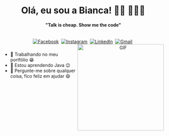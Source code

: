 
  <h1 align="center"><b>Olá, eu sou a Bianca! 👋🏾 👩🏾‍💻</b></h1>
</p>

<p>
  <h4 align="center"><b>"Talk is cheap. Show me the code"</b></h4>
</p>


<p align="center">
<br>
<a href="https://www.facebook.com/bbiancarocha"><img src="https://img.shields.io/badge/facebook-%231877F2.svg?&style=for-the-badge&logo=facebook&logoColor=white" alt="Facebook" /></a>&nbsp;
<a href="https://www.instagram.com/b.rochaff"><img src="https://img.shields.io/badge/instagram-%23E4405F.svg?&style=for-the-badge&logo=instagram&logoColor=white" alt="Instagram" /></a>&nbsp;
<a href="https://www.linkedin.com/in/biancasouzarocha/"><img src="https://img.shields.io/badge/linkedin-%230077B5.svg?&style=for-the-badge&logo=linkedin&logoColor=white" alt="LinkedIn" /></a>&nbsp;
<a href="mailto:biarochha90@gmail.com"><img src="https://img.shields.io/badge/gmail-%23D14836.svg?&style=for-the-badge&logo=gmail&logoColor=white" alt="Gmail"/></a>&nbsp;


<br>

<img align="right" height="270px" alt="GIF" src="https://user-images.githubusercontent.com/5713670/87202985-820dcb80-c2b6-11ea-9f56-7ec461c497c3.gif" />

### 
- 🔭 Trabalhando no meu portfólio :grin:
- 🌱 Estou aprendendo Java :wink:
- 💬 Pergunte-me sobre qualquer coisa, fico feliz em ajudar :smile:
